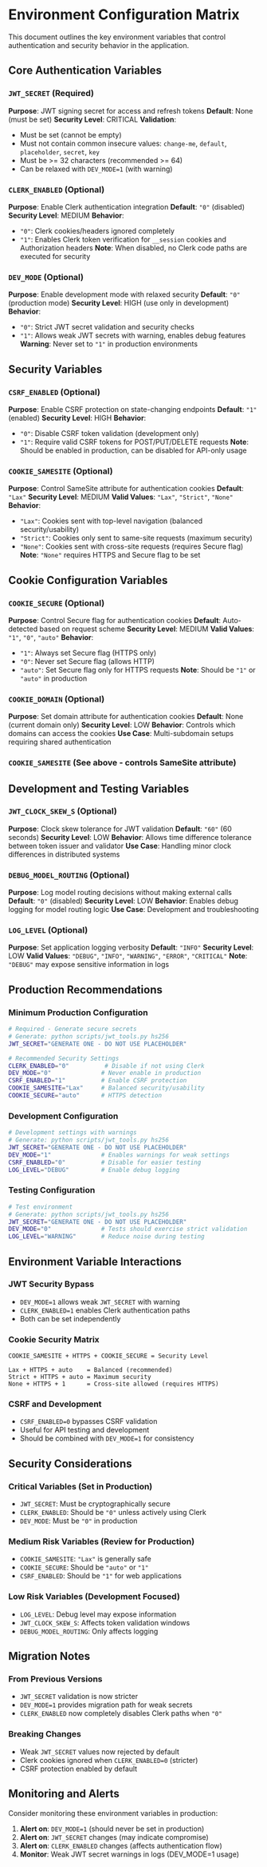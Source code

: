 # Environment Configuration Matrix

This document outlines the key environment variables that control authentication and security behavior in the application.

## Core Authentication Variables

### `JWT_SECRET` (Required)
**Purpose**: JWT signing secret for access and refresh tokens
**Default**: None (must be set)
**Security Level**: CRITICAL
**Validation**:
- Must be set (cannot be empty)
- Must not contain common insecure values: `change-me`, `default`, `placeholder`, `secret`, `key`
- Must be >= 32 characters (recommended >= 64)
- Can be relaxed with `DEV_MODE=1` (with warning)

### `CLERK_ENABLED` (Optional)
**Purpose**: Enable Clerk authentication integration
**Default**: `"0"` (disabled)
**Security Level**: MEDIUM
**Behavior**:
- `"0"`: Clerk cookies/headers ignored completely
- `"1"`: Enables Clerk token verification for `__session` cookies and Authorization headers
**Note**: When disabled, no Clerk code paths are executed for security

### `DEV_MODE` (Optional)
**Purpose**: Enable development mode with relaxed security
**Default**: `"0"` (production mode)
**Security Level**: HIGH (use only in development)
**Behavior**:
- `"0"`: Strict JWT secret validation and security checks
- `"1"`: Allows weak JWT secrets with warning, enables debug features
**Warning**: Never set to `"1"` in production environments

## Security Variables

### `CSRF_ENABLED` (Optional)
**Purpose**: Enable CSRF protection on state-changing endpoints
**Default**: `"1"` (enabled)
**Security Level**: HIGH
**Behavior**:
- `"0"`: Disable CSRF token validation (development only)
- `"1"`: Require valid CSRF tokens for POST/PUT/DELETE requests
**Note**: Should be enabled in production, can be disabled for API-only usage

### `COOKIE_SAMESITE` (Optional)
**Purpose**: Control SameSite attribute for authentication cookies
**Default**: `"Lax"`
**Security Level**: MEDIUM
**Valid Values**: `"Lax"`, `"Strict"`, `"None"`
**Behavior**:
- `"Lax"`: Cookies sent with top-level navigation (balanced security/usability)
- `"Strict"`: Cookies only sent to same-site requests (maximum security)
- `"None"`: Cookies sent with cross-site requests (requires Secure flag)
**Note**: `"None"` requires HTTPS and Secure flag to be set

## Cookie Configuration Variables

### `COOKIE_SECURE` (Optional)
**Purpose**: Control Secure flag for authentication cookies
**Default**: Auto-detected based on request scheme
**Security Level**: MEDIUM
**Valid Values**: `"1"`, `"0"`, `"auto"`
**Behavior**:
- `"1"`: Always set Secure flag (HTTPS only)
- `"0"`: Never set Secure flag (allows HTTP)
- `"auto"`: Set Secure flag only for HTTPS requests
**Note**: Should be `"1"` or `"auto"` in production

### `COOKIE_DOMAIN` (Optional)
**Purpose**: Set domain attribute for authentication cookies
**Default**: None (current domain only)
**Security Level**: LOW
**Behavior**: Controls which domains can access the cookies
**Use Case**: Multi-subdomain setups requiring shared authentication

### `COOKIE_SAMESITE` (See above - controls SameSite attribute)

## Development and Testing Variables

### `JWT_CLOCK_SKEW_S` (Optional)
**Purpose**: Clock skew tolerance for JWT validation
**Default**: `"60"` (60 seconds)
**Security Level**: LOW
**Behavior**: Allows time difference tolerance between token issuer and validator
**Use Case**: Handling minor clock differences in distributed systems

### `DEBUG_MODEL_ROUTING` (Optional)
**Purpose**: Log model routing decisions without making external calls
**Default**: `"0"` (disabled)
**Security Level**: LOW
**Behavior**: Enables debug logging for model routing logic
**Use Case**: Development and troubleshooting

### `LOG_LEVEL` (Optional)
**Purpose**: Set application logging verbosity
**Default**: `"INFO"`
**Security Level**: LOW
**Valid Values**: `"DEBUG"`, `"INFO"`, `"WARNING"`, `"ERROR"`, `"CRITICAL"`
**Note**: `"DEBUG"` may expose sensitive information in logs

## Production Recommendations

### Minimum Production Configuration
```bash
# Required - Generate secure secrets
# Generate: python scripts/jwt_tools.py hs256
JWT_SECRET="GENERATE ONE - DO NOT USE PLACEHOLDER"

# Recommended Security Settings
CLERK_ENABLED="0"          # Disable if not using Clerk
DEV_MODE="0"              # Never enable in production
CSRF_ENABLED="1"          # Enable CSRF protection
COOKIE_SAMESITE="Lax"     # Balanced security/usability
COOKIE_SECURE="auto"      # HTTPS detection
```

### Development Configuration
```bash
# Development settings with warnings
# Generate: python scripts/jwt_tools.py hs256
JWT_SECRET="GENERATE ONE - DO NOT USE PLACEHOLDER"
DEV_MODE="1"              # Enables warnings for weak settings
CSRF_ENABLED="0"          # Disable for easier testing
LOG_LEVEL="DEBUG"         # Enable debug logging
```

### Testing Configuration
```bash
# Test environment
# Generate: python scripts/jwt_tools.py hs256
JWT_SECRET="GENERATE ONE - DO NOT USE PLACEHOLDER"
DEV_MODE="0"              # Tests should exercise strict validation
LOG_LEVEL="WARNING"       # Reduce noise during testing
```

## Environment Variable Interactions

### JWT Security Bypass
- `DEV_MODE=1` allows weak `JWT_SECRET` with warning
- `CLERK_ENABLED=1` enables Clerk authentication paths
- Both can be set independently

### Cookie Security Matrix
```
COOKIE_SAMESITE + HTTPS + COOKIE_SECURE = Security Level

Lax + HTTPS + auto    = Balanced (recommended)
Strict + HTTPS + auto = Maximum security
None + HTTPS + 1      = Cross-site allowed (requires HTTPS)
```

### CSRF and Development
- `CSRF_ENABLED=0` bypasses CSRF validation
- Useful for API testing and development
- Should be combined with `DEV_MODE=1` for consistency

## Security Considerations

### Critical Variables (Set in Production)
- `JWT_SECRET`: Must be cryptographically secure
- `CLERK_ENABLED`: Should be `"0"` unless actively using Clerk
- `DEV_MODE`: Must be `"0"` in production

### Medium Risk Variables (Review for Production)
- `COOKIE_SAMESITE`: `"Lax"` is generally safe
- `COOKIE_SECURE`: Should be `"auto"` or `"1"`
- `CSRF_ENABLED`: Should be `"1"` for web applications

### Low Risk Variables (Development Focused)
- `LOG_LEVEL`: Debug level may expose information
- `JWT_CLOCK_SKEW_S`: Affects token validation windows
- `DEBUG_MODEL_ROUTING`: Only affects logging

## Migration Notes

### From Previous Versions
- `JWT_SECRET` validation is now stricter
- `DEV_MODE=1` provides migration path for weak secrets
- `CLERK_ENABLED` now completely disables Clerk paths when `"0"`

### Breaking Changes
- Weak `JWT_SECRET` values now rejected by default
- Clerk cookies ignored when `CLERK_ENABLED=0` (stricter)
- CSRF protection enabled by default

## Monitoring and Alerts

Consider monitoring these environment variables in production:

1. **Alert on**: `DEV_MODE=1` (should never be set in production)
2. **Alert on**: `JWT_SECRET` changes (may indicate compromise)
3. **Alert on**: `CLERK_ENABLED` changes (affects authentication flow)
4. **Monitor**: Weak JWT secret warnings in logs (DEV_MODE=1 usage)
